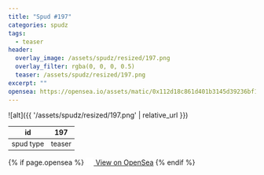 ```yaml
---
title: "Spud #197"
categories: spudz
tags:
  - teaser
header:
  overlay_image: /assets/spudz/resized/197.png
  overlay_filter: rgba(0, 0, 0, 0.5)
  teaser: /assets/spudz/resized/197.png
excerpt: ""
opensea: https://opensea.io/assets/matic/0x112d18c861d401b3145d39236bf149f01e18beed/197
---
```

![alt]({{ '/assets/spudz/resized/197.png' | relative_url }})

| id | 197 |
|-|-|
| spud type | teaser |

{% if page.opensea %}
<a href="{{page.opensea}}" class="btn btn--info" onclick="window.open(this.href, '_blank'); return false;"><img src="/assets/images/opensea.svg" width="16px"><span>  View on OpenSea</span></a>
{% endif %}
